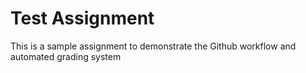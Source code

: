 # Test Assignment

This is a sample assignment to demonstrate the Github workflow and automated grading system
